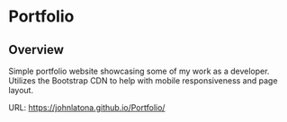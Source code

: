 # Portfolio

## Overview

Simple portfolio website showcasing some of my work as a developer. Utilizes the Bootstrap CDN to help with mobile responsiveness and page layout. 

URL: https://johnlatona.github.io/Portfolio/